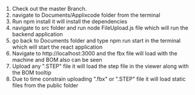 1. Check out the master Branch.
2. navigate to Documents/Applixcode folder from the terminal 
3. Run npm install it will install the dependencies
4. navigate to src folder and run node FileUpload.js file which will run the backend application
5. go back to Documents folder and type npm run start in the terminal which will start the react application
6. Navigate to http://localhost:3000 and the fbx file will load with the machine and BOM also can be seen
7. Upload any ".STEP" file it will load the step file in the viewer along with the BOM tooltip 
8. Due to time constrain uploading ".fbx" or ".STEP" file it will load static files from the public folder
